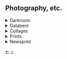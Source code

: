 ## Photography, etc. 

<details>
  <summary>Darkroom</summary>
  
  Results from a DIY darkroom in the Pearson House basement. 2010.<br/>
<img src="./images/darkoom-5.jpg">
<img src="./images/darkroom-2.jpg">
<img src="./images/darkroom-4.jpg">
<img src="./images/darkroom-7.jpg">
<img src="./images/darkroom-8.jpg">
<img src="./images/darkroom-9.jpg">
<img src="./images/darkroom-10.jpg">
<img src="./images/darkroom-11.jpg">
<summary>Collapse</summary>

</details>

<details>
  <summary>Databent</summary>
  
  Film scans processed as sound files. 2014.<br/>
<img src="./images/branches-1.jpg">
<img src="./images/branches-2.jpg">
<img src="./images/branches-3.jpg">
<img src="./images/branches-4.jpg">
<img src="./images/branches-5.jpg">
<img src="./images/branches-6.jpg">
<img src="./images/branches-7.jpg">
<img src="./images/branches-8.jpg">
<img src="./images/branches-9.jpg">
<summary>Collapse</summary>

</details>

<details>
  <summary>Collages</summary>
  
  A series of original postcards. 2020.<br/>
<img src="./images/collage-9.jpg">
<img src="./images/collage-7.jpg">
<img src="./images/collage-3.jpg">
<img src="./images/collage-4.jpg">
<img src="./images/collage-5.jpg">
<img src="./images/collage-6.jpg">
<img src="./images/collage-12.jpg">
<img src="./images/collage-8.jpg">
<img src="./images/collage-1.jpg">
<img src="./images/collage-10.jpg">
<img src="./images/collage-11.jpg">
<img src="./images/collage-2.jpg">
<img src="./images/collage-13.jpg">
<img src="./images/collage-14.jpg">
<img src="./images/collage-15.jpg">
<img src="./images/collage-16.jpg">
</details>

<details>
  <summary>Prints</summary>
  
  Linoleum prints of electron micrographs of diatoms, radiolaria, foram. 2012.<br/>
<img src="./images/print-1.jpg">
<img src="./images/print-2.jpg">
<img src="./images/print-4.jpg">
<img src="./images/print-3.jpg">
<img src="./images/print-5.jpg">
<img src="./images/print-6.jpg">
</details>

<details>
  <summary>Newsprint</summary>
  
<img src="./images/metabolism-1.jpg">
  "In a future where everyone's tired of ice cream from the future." <i>Metabolism</i> 6.3 (2011).<br/>
  <br/>
<img src="./images/metabolism-2.jpg">
  "Waldeinsamkeit I, II, and III." <i>Metabolism</i> 7.1 (2012).
</details>

[&#8592;](./maps)     [&#8962;](./index)
